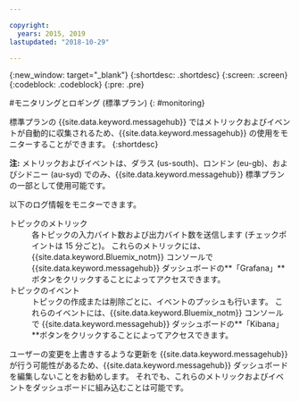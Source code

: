 ```yaml
---

copyright:
  years: 2015, 2019
lastupdated: "2018-10-29"

---
```


{:new_window: target="_blank"}
{:shortdesc: .shortdesc}
{:screen: .screen}
{:codeblock: .codeblock}
{:pre: .pre}


#モニタリングとロギング (標準プラン)
{: #monitoring}

標準プランの {{site.data.keyword.messagehub}} ではメトリックおよびイベントが自動的に収集されるため、{{site.data.keyword.messagehub}} の使用をモニターすることができます。
{:shortdesc}

**注:** メトリックおよびイベントは、ダラス (us-south)、ロンドン (eu-gb)、およびシドニー (au-syd) でのみ、{{site.data.keyword.messagehub}} 標準プランの一部として使用可能です。 


以下のログ情報をモニターできます。

<dl>
<dt>トピックのメトリック</dt>
<dd>各トピックの入力バイト数および出力バイト数を送信します (チェックポイントは 15 分ごと)。 これらのメトリックには、{{site.data.keyword.Bluemix_notm}} コンソールで {{site.data.keyword.messagehub}} ダッシュボードの**「Grafana」**ボタンをクリックすることによってアクセスできます。
</dd>
<dt>トピックのイベント</dt>
<dd>トピックの作成または削除ごとに、イベントのプッシュも行います。 これらのイベントには、{{site.data.keyword.Bluemix_notm}} コンソールで {{site.data.keyword.messagehub}} ダッシュボードの**「Kibana」**ボタンをクリックすることによってアクセスできます。</dd>
</dl>


ユーザーの変更を上書きするような更新を {{site.data.keyword.messagehub}} が行う可能性があるため、{{site.data.keyword.messagehub}} ダッシュボードを編集しないことをお勧めします。 それでも、これらのメトリックおよびイベントをダッシュボードに組み込むことは可能です。


